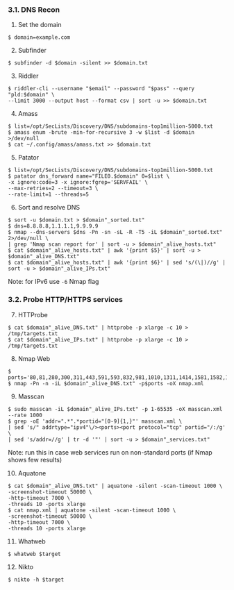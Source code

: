 ### 3.1. DNS Recon

1. Set the domain
```
$ domain=example.com
```

2. Subfinder
```
$ subfinder -d $domain -silent >> $domain.txt
```

3. Riddler
```
$ riddler-cli --username "$email" --password "$pass" --query "pld:$domain" \
--limit 3000 --output host --format csv | sort -u >> $domain.txt
```

4. Amass
```
$ list=/opt/SecLists/Discovery/DNS/subdomains-top1million-5000.txt
$ amass enum -brute -min-for-recursive 3 -w $list -d $domain >/dev/null
$ cat ~/.config/amass/amass.txt >> $domain.txt
```

5. Patator
```
$ list=/opt/SecLists/Discovery/DNS/subdomains-top1million-5000.txt
$ patator dns_forward name="FILE0.$domain" 0=$list \
-x ignore:code=3 -x ignore:fgrep='SERVFAIL' \
--max-retries=2 --timeout=3 \
--rate-limit=1 --threads=5
```

6. Sort and resolve DNS
```
$ sort -u $domain.txt > $domain"_sorted.txt"
$ dns=8.8.8.8,1.1.1.1,9.9.9.9
$ nmap --dns-servers $dns -Pn -sn -sL -R -T5 -iL $domain"_sorted.txt" 2>/dev/null \
| grep 'Nmap scan report for' | sort -u > $domain"_alive_hosts.txt"
$ cat $domain"_alive_hosts.txt" | awk '{print $5}' | sort -u > $domain"_alive_DNS.txt"
$ cat $domain"_alive_hosts.txt" | awk '{print $6}' | sed 's/(\|)//g' | sort -u > $domain"_alive_IPs.txt"
```
Note: for IPv6 use `-6` Nmap flag

### 3.2. Probe HTTP/HTTPS services

7. HTTProbe
```
$ cat $domain"_alive_DNS.txt" | httprobe -p xlarge -c 10 > /tmp/targets.txt
$ cat $domain"_alive_IPs.txt" | httprobe -p xlarge -c 10 > /tmp/targets.txt
```

8. Nmap Web
```
$ ports='80,81,280,300,311,443,591,593,832,981,1010,1311,1414,1581,1582,1583,2082,2086,2087,2095,2096,2480,3000,3128,3333,3702,4125,4243,4444,4445,4567,4711,4712,4847,4993,5000,5010,5104,5108,5280,5281,5357,5433,5555,5556,5800,5988,5989,6200,6201,6225,6227,6240,6244,6255,6436,6437,6543,7000,7001,7002,7396,7474,8000,8001,8008,8014,8042,8069,8080,8081,8083,8088,8090,8091,8118,8123,8172,8200,8222,8243,8280,8281,8333,8337,8384,8443,8500,8530,8531,8834,8840,8880,8887,8888,8983,9000,9043,9060,9080,9090,9091,9200,9389,9443,9800,9981,9999,10000,10212,11371,12443,14439,16000,16080,16200,16225,16250,16300,16400,18091,18092,20000,20720,20790,24465,28017,55672'
$ nmap -Pn -n -iL $domain"_alive_DNS.txt" -p$ports -oX nmap.xml
```

9. Masscan
```
$ sudo masscan -iL $domain"_alive_IPs.txt" -p 1-65535 -oX masscan.xml --rate 1000
$ grep -oE 'addr=".*".*portid="[0-9]{1,}"' masscan.xml \
| sed 's/" addrtype="ipv4"\/><ports><port protocol="tcp" portid="/:/g' \
| sed 's/addr=//g' | tr -d '"' | sort -u > $domain"_services.txt"
```
Note: run this in case web services run on non-standard ports (if Nmap shows few results)

10. Aquatone
```
$ cat $domain"_alive_DNS.txt" | aquatone -silent -scan-timeout 1000 \
-screenshot-timeout 50000 \
-http-timeout 7000 \
-threads 10 -ports xlarge
$ cat nmap.xml | aquatone -silent -scan-timeout 1000 \
-screenshot-timeout 50000 \
-http-timeout 7000 \
-threads 10 -ports xlarge
```

11. Whatweb
```
$ whatweb $target
```

12. Nikto
```
$ nikto -h $target
```
